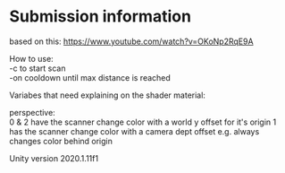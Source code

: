 # Submission information

based on this: https://www.youtube.com/watch?v=OKoNp2RqE9A

How to use:  
-c to start scan  
-on cooldown until max distance is reached  

Variabes that need explaining on the shader material:  

perspective:  
0 & 2 have the scanner change color with a world y offset for it's origin
1 has the scanner change color with a camera dept offset e.g. always changes color behind origin  
  
Unity version 2020.1.11f1
